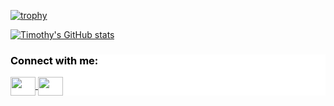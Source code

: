 
[![trophy](https://github-profile-trophy.vercel.app/?username=timothyokooboh&theme=onedark)](https://github.com/ryo-ma/github-profile-trophy)

[![Timothy's GitHub stats](https://github-readme-stats-chi-nine-79.vercel.app/api?username=timothyokooboh&theme=onedark)](https://github.com/timothyokooboh/github-readme-stats)

<div style="color: #000; background-color: white">
<h3 align="left">Connect with me:</h3>
<p align="left">
<a href="https://www.linkedin.com/in/timothy-okooboh-193980165/" target="blank"><img align="center" src="https://cdn.jsdelivr.net/npm/simple-icons@3.0.1/icons/linkedin.svg" alt="" height="30" width="40" />
</a>
 <a href="https://twitter.com/inspiretim24" target="blank"><img align="center" src="https://cdn.jsdelivr.net/npm/simple-icons@3.0.1/icons/twitter.svg" alt="" height="30" width="40" /></a>
</p>
</div>
